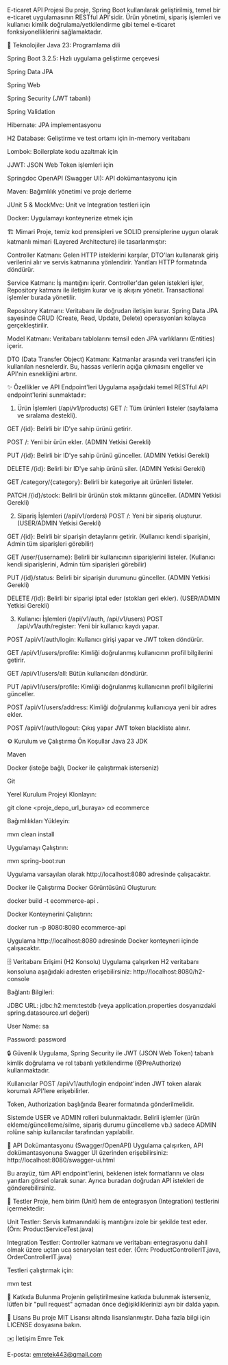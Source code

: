 E-ticaret API Projesi
Bu proje, Spring Boot kullanılarak geliştirilmiş, temel bir e-ticaret uygulamasının RESTful API'sidir. Ürün yönetimi, sipariş işlemleri ve kullanıcı kimlik doğrulama/yetkilendirme gibi temel e-ticaret fonksiyonelliklerini sağlamaktadır.

🚀 Teknolojiler
Java 23: Programlama dili

Spring Boot 3.2.5: Hızlı uygulama geliştirme çerçevesi

Spring Data JPA

Spring Web

Spring Security (JWT tabanlı)

Spring Validation

Hibernate: JPA implementasyonu

H2 Database: Geliştirme ve test ortamı için in-memory veritabanı

Lombok: Boilerplate kodu azaltmak için

JJWT: JSON Web Token işlemleri için

Springdoc OpenAPI (Swagger UI): API dokümantasyonu için

Maven: Bağımlılık yönetimi ve proje derleme

JUnit 5 & MockMvc: Unit ve Integration testleri için

Docker: Uygulamayı konteynerize etmek için

🏗️ Mimari
Proje, temiz kod prensipleri ve SOLID prensiplerine uygun olarak katmanlı mimari (Layered Architecture) ile tasarlanmıştır:

Controller Katmanı: Gelen HTTP isteklerini karşılar, DTO'ları kullanarak giriş verilerini alır ve servis katmanına yönlendirir. Yanıtları HTTP formatında döndürür.

Service Katmanı: İş mantığını içerir. Controller'dan gelen istekleri işler, Repository katmanı ile iletişim kurar ve iş akışını yönetir. Transactional işlemler burada yönetilir.

Repository Katmanı: Veritabanı ile doğrudan iletişim kurar. Spring Data JPA sayesinde CRUD (Create, Read, Update, Delete) operasyonları kolayca gerçekleştirilir.

Model Katmanı: Veritabanı tablolarını temsil eden JPA varlıklarını (Entities) içerir.

DTO (Data Transfer Object) Katmanı: Katmanlar arasında veri transferi için kullanılan nesnelerdir. Bu, hassas verilerin açığa çıkmasını engeller ve API'nin esnekliğini artırır.

✨ Özellikler ve API Endpoint'leri
Uygulama aşağıdaki temel RESTful API endpoint'lerini sunmaktadır:

1. Ürün İşlemleri (/api/v1/products)
GET /: Tüm ürünleri listeler (sayfalama ve sıralama destekli).

GET /{id}: Belirli bir ID'ye sahip ürünü getirir.

POST /: Yeni bir ürün ekler. (ADMIN Yetkisi Gerekli)

PUT /{id}: Belirli bir ID'ye sahip ürünü günceller. (ADMIN Yetkisi Gerekli)

DELETE /{id}: Belirli bir ID'ye sahip ürünü siler. (ADMIN Yetkisi Gerekli)

GET /category/{category}: Belirli bir kategoriye ait ürünleri listeler.

PATCH /{id}/stock: Belirli bir ürünün stok miktarını günceller. (ADMIN Yetkisi Gerekli)

2. Sipariş İşlemleri (/api/v1/orders)
POST /: Yeni bir sipariş oluşturur. (USER/ADMIN Yetkisi Gerekli)

GET /{id}: Belirli bir siparişin detaylarını getirir. (Kullanıcı kendi siparişini, Admin tüm siparişleri görebilir)

GET /user/{username}: Belirli bir kullanıcının siparişlerini listeler. (Kullanıcı kendi siparişlerini, Admin tüm siparişleri görebilir)

PUT /{id}/status: Belirli bir siparişin durumunu günceller. (ADMIN Yetkisi Gerekli)

DELETE /{id}: Belirli bir siparişi iptal eder (stokları geri ekler). (USER/ADMIN Yetkisi Gerekli)


3. Kullanıcı İşlemleri (/api/v1/auth, /api/v1/users)
POST /api/v1/auth/register: Yeni bir kullanıcı kaydı yapar.

POST /api/v1/auth/login: Kullanıcı girişi yapar ve JWT token döndürür.

GET /api/v1/users/profile: Kimliği doğrulanmış kullanıcının profil bilgilerini getirir.

GET /api/v1/users/all: Bütün kullanıcıları döndürür.

PUT /api/v1/users/profile: Kimliği doğrulanmış kullanıcının profil bilgilerini günceller.

POST /api/v1/users/address: Kimliği doğrulanmış kullanıcıya yeni bir adres ekler.

POST /api/v1/auth/logout: Çıkış yapar JWT token blackliste alınır.

⚙️ Kurulum ve Çalıştırma
Ön Koşullar
Java 23 JDK

Maven

Docker (isteğe bağlı, Docker ile çalıştırmak isterseniz)

Git

Yerel Kurulum
Projeyi Klonlayın:

git clone <proje_depo_url_buraya>
cd ecommerce

Bağımlılıkları Yükleyin:

mvn clean install

Uygulamayı Çalıştırın:

mvn spring-boot:run

Uygulama varsayılan olarak http://localhost:8080 adresinde çalışacaktır.

Docker ile Çalıştırma
Docker Görüntüsünü Oluşturun:

docker build -t ecommerce-api .

Docker Konteynerini Çalıştırın:

docker run -p 8080:8080 ecommerce-api

Uygulama http://localhost:8080 adresinde Docker konteyneri içinde çalışacaktır.

🗄️ Veritabanı Erişimi (H2 Konsolu)
Uygulama çalışırken H2 veritabanı konsoluna aşağıdaki adresten erişebilirsiniz:
http://localhost:8080/h2-console

Bağlantı Bilgileri:

JDBC URL: jdbc:h2:mem:testdb (veya application.properties dosyanızdaki spring.datasource.url değeri)

User Name: sa

Password: password

🔒 Güvenlik
Uygulama, Spring Security ile JWT (JSON Web Token) tabanlı kimlik doğrulama ve rol tabanlı yetkilendirme (@PreAuthorize) kullanmaktadır.

Kullanıcılar POST /api/v1/auth/login endpoint'inden JWT token alarak korumalı API'lere erişebilirler.

Token, Authorization başlığında Bearer <TOKEN> formatında gönderilmelidir.

Sistemde USER ve ADMIN rolleri bulunmaktadır. Belirli işlemler (ürün ekleme/güncelleme/silme, sipariş durumu güncelleme vb.) sadece ADMIN rolüne sahip kullanıcılar tarafından yapılabilir.

📄 API Dokümantasyonu (Swagger/OpenAPI)
Uygulama çalışırken, API dokümantasyonuna Swagger UI üzerinden erişebilirsiniz:
http://localhost:8080/swagger-ui.html

Bu arayüz, tüm API endpoint'lerini, beklenen istek formatlarını ve olası yanıtları görsel olarak sunar. Ayrıca buradan doğrudan API istekleri de gönderebilirsiniz.

🧪 Testler
Proje, hem birim (Unit) hem de entegrasyon (Integration) testlerini içermektedir:

Unit Testler: Servis katmanındaki iş mantığını izole bir şekilde test eder. (Örn: ProductServiceTest.java)

Integration Testler: Controller katmanı ve veritabanı entegrasyonu dahil olmak üzere uçtan uca senaryoları test eder. (Örn: ProductControllerIT.java, OrderControllerIT.java)

Testleri çalıştırmak için:

mvn test

🤝 Katkıda Bulunma
Projenin geliştirilmesine katkıda bulunmak isterseniz, lütfen bir "pull request" açmadan önce değişikliklerinizi ayrı bir dalda yapın.

📝 Lisans
Bu proje MIT Lisansı altında lisanslanmıştır. Daha fazla bilgi için LICENSE dosyasına bakın.

✉️ İletişim
Emre Tek

E-posta: emretek443@gmail.com

